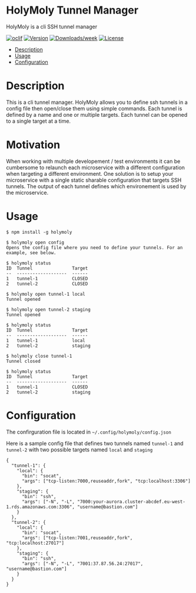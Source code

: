 HolyMoly Tunnel Manager
=======================

HolyMoly is a cli SSH tunnel manager

[![oclif](https://img.shields.io/badge/cli-oclif-brightgreen.svg)](https://oclif.io)
[![Version](https://img.shields.io/npm/v/holymoly.svg)](https://npmjs.org/package/holymoly)
[![Downloads/week](https://img.shields.io/npm/dw/holymoly.svg)](https://npmjs.org/package/holymoly)
[![License](https://img.shields.io/npm/l/holymoly.svg)](https://github.com/almathie/holymoly/blob/master/package.json)

<!-- toc -->
* [Description](#description)
* [Usage](#usage)
* [Configuration](#configuration)
<!-- tocstop -->

# Description
This is a cli tunnel manager. HolyMoly allows you to define ssh tunnels in a config file then open/close them using simple commands. Each tunnel is defined by a name and one or multiple targets. Each tunnel can be opened to a single target at a time.

# Motivation
When working with multiple developement / test environments it can be cumbersome to relaunch each microservice with a different configuration when targeting a different environment. One solution is to setup your microservice with a single static sharable configuration that targets SSH tunnels. The output of each tunnel defines which environement is used by the microservice.

# Usage
<!-- usage -->
```sh-session
$ npm install -g holymoly

$ holymoly open config
Opens the config file where you need to define your tunnels. For an example, see below.

$ holymoly status
ID  Tunnel               Target
--  -------------------  ------
1   tunnel-1             CLOSED
2   tunnel-2             CLOSED

$ holymoly open tunnel-1 local
Tunnel opened

$ holymoly open tunnel-2 staging
Tunnel opened

$ holymoly status
ID  Tunnel               Target
--  -------------------  ------
1   tunnel-1             local
2   tunnel-2             staging

$ holymoly close tunnel-1
Tunnel closed

$ holymoly status
ID  Tunnel               Target
--  -------------------  ------
1   tunnel-1             CLOSED
2   tunnel-2             staging
```
<!-- usagestop -->

# Configuration
<!-- configration -->
The confirguration file is located in `~/.config/holymoly/config.json`

Here is a sample config file that defines two tunnels named `tunnel-1` and `tunnel-2` with two possible targets named `local` and `staging`

```
{
  "tunnel-1": {
    "local": {
      "bin": "socat",
      "args": ["tcp-listen:7000,reuseaddr,fork", "tcp:localhost:3306"]
    },
    "staging": {
      "bin": "ssh",
      "args": ["-N", "-L", "7000:your-aurora.cluster-abcdef.eu-west-1.rds.amazonaws.com:3306", "username@bastion.com"]
    }
  },
  "tunnel-2": {
    "local": {
      "bin": "socat",
      "args": ["tcp-listen:7001,reuseaddr,fork", "tcp:localhost:27017"]
    },
    "staging": {
      "bin": "ssh",
      "args": ["-N", "-L", "7001:37.87.56.24:27017", "username@bastion.com"]
    }
  }
}
```
<!-- configrationstop -->